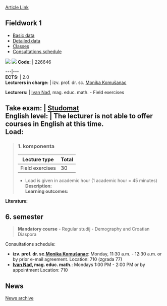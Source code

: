 [Article Link](https://www.fhs.hr/en/course/fie1)

## Fieldwork 1
  * [Basic data](https://www.fhs.hr/en/course/fie1#v1id-523774_467844_1_0 "Basic data")
  * [Detailed data](https://www.fhs.hr/en/course/fie1#v1id-523774_467844_1_1 "Detailed data")
  * [Classes](https://www.fhs.hr/en/course/fie1#v1id-523774_467844_1_2 "Classes")
  * [Consultations schedule](https://www.fhs.hr/en/course/fie1#v1id-523774_467844_1_3 "Consultations schedule")


[![](https://www.fhs.hr/img/flags/gif/hr.gif)](https://www.fhs.hr/predmet/ternas1) [![](https://www.fhs.hr/img/flags/gif/gb.gif)](https://www.fhs.hr/en/course/fie1)
**Code:** |  226646  
  
---|---  
**ECTS:** |  2.0   
**Lecturers in charge:** |  izv. prof. dr. sc. [Monika Komušanac](https://www.fhs.hr/staff/monika.komusanac)   
  
**Lecturers:** |  [Ivan Nađ](https://www.fhs.hr/djelatnik/ivan.nadj), mag. educ. math. - Field exercises  
  
**Take exam:** |  [Studomat](http://www.isvu.hr/studomat)  
**English level:** |  The lecturer is not able to offer courses in English at this time.   
**Load:**  
---  
> ### 1. komponenta
> | Lecture type | Total  
> ---|---  
> Field exercises | 30  
> * Load is given in academic hour (1 academic hour = 45 minutes)   
**Description:**  
> **Learning outcomes:**  

  
**Literature:**  

  
**6. semester**  
---  
> **Mandatory course** - Regular studij - Demography and Croatian Diaspora  
>   
Consultations schedule: 
  * **izv. prof. dr. sc.[Monika Komušanac](https://www.fhs.hr/staff/monika.komusanac)**: 
Monday, 11:30 a.m. - 12:30 a.m. or by prior e-mail agreement.
Location: 710 (zgrada 77) 
  * **[Ivan Nađ](https://www.fhs.hr/djelatnik/ivan.nadj), mag. educ. math.**: 
Mondays 1:00 PM - 2:00 PM or by appointment
Location: 710 


## News
[News archive](https://www.fhs.hr/en/course/fie1?@=21h0f#news_121783 "News archive")
